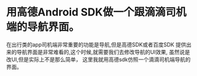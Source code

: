 # 用高德Android SDK做一个跟滴滴司机端的导航界面。

在出行类的app司机端非常重要的功能是导航,但是高德SDK或者百度SDK 提供出来的导航界面是非常难看的,这个时候,就需要我们去修改导航的UI效果,
虽然说是改UI,但是实际上不是那么简单，
这里我就用高德sdk仿照一个滴滴司机端导航的界面。


